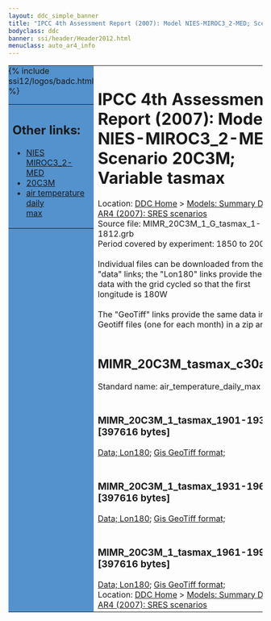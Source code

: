 ```yaml
---
layout: ddc_simple_banner
title: "IPCC 4th Assessment Report (2007): Model NIES-MIROC3_2-MED; Scenario 20C3M; Variable tasmax"
bodyclass: ddc
banner: ssi/header/Header2012.html
menuclass: auto_ar4_info
---
```



<table width="100%" border="0" cellspacing="0" cellpadding="0" style="border-collapse: collapse;">
<tr style="margin:0;padding:0;border:0;">
<td style="margin:0;padding:0;border:0;height:1pt;width:150pt;background:#5492CD;" valign="top" >

<div id="lh-col2" class="auto_ar4_info">
<table class="menumain" bgcolor="#5492CD" cellspacing="0" width="100%" border="0">
<tr><td>
<h2> Other links:</h2>
<ul>
<li><a href="/auto/ar4/model-NIES-MIROC3_2-MED.html">NIES<br/>MIROC3_2-MED</a></li>
<li><a href="/auto/ar4/scenario-20C3M.html">20C3M</a></li>
<li><a href="/auto/ar4/var-air_temperature_daily_max.html">air temperature daily<br/> max</a></li>
</ul>
</td></tr>
{% include ssi12/logos/badc.html %}
</table>
</div>
</td>
<td><h1>IPCC 4th Assessment Report (2007): Model NIES-MIROC3_2-MED; Scenario 20C3M; Variable tasmax</h1>

<!-- Breadcrumb1 -->
<div id="breadcrumb1" align="left">
Location: <a href="/index.html">DDC Home</a> > <a href="/sim/gcm_clim/">Models: Summary Data</a>
> <a href="/sim/gcm_clim/SRES_AR4/index.html">AR4 (2007): SRES scenarios</a>
</div>
<!-- End of Breadcrumb1 -->Source file: MIMR_20C3M_1_G_tasmax_1-1812.grb
<br/>
Period covered by experiment: 1850 to 2000<br/>
<br/>Individual files can be downloaded from the "data" links; the "Lon180" links provide the same data
         with the grid cycled so that the first longitude is 180W<br/>
<br/>The "GeoTiff" links provide the same data in 12 Geotiff files (one for each month)
          in a zip archive<br/>
<br/><h2>MIMR_20C3M_tasmax_c30a.tar</h2>
Standard name: air_temperature_daily_max<br>
<br/><h3>MIMR_20C3M_1_tasmax_1901-1930.nc [397616 bytes]</h3>
<a href="http://apps.ipcc-data.org/cgi-bin/downl/ar4_nc/tasmax/MIMR_20C3M_1_tasmax_1901-1930.nc">Data; </a><a href="http://apps.ipcc-data.org/cgi-bin/downl/ar4_nc/tasmax/MIMR_20C3M_1_tasmax_1901-1930.cyto180.nc"> Lon180</a>; <a href="/cgi-bin/downl/ar4_tif/tasmax/MIMR_20C3M_1_tasmax_1901-1930.zip">Gis GeoTiff format; </a><br/>
<br/><h3>MIMR_20C3M_1_tasmax_1931-1960.nc [397616 bytes]</h3>
<a href="http://apps.ipcc-data.org/cgi-bin/downl/ar4_nc/tasmax/MIMR_20C3M_1_tasmax_1931-1960.nc">Data; </a><a href="http://apps.ipcc-data.org/cgi-bin/downl/ar4_nc/tasmax/MIMR_20C3M_1_tasmax_1931-1960.cyto180.nc"> Lon180</a>; <a href="/cgi-bin/downl/ar4_tif/tasmax/MIMR_20C3M_1_tasmax_1931-1960.zip">Gis GeoTiff format; </a><br/>
<br/><h3>MIMR_20C3M_1_tasmax_1961-1990.nc [397616 bytes]</h3>
<a href="http://apps.ipcc-data.org/cgi-bin/downl/ar4_nc/tasmax/MIMR_20C3M_1_tasmax_1961-1990.nc">Data; </a><a href="http://apps.ipcc-data.org/cgi-bin/downl/ar4_nc/tasmax/MIMR_20C3M_1_tasmax_1961-1990.cyto180.nc"> Lon180</a>; <a href="/cgi-bin/downl/ar4_tif/tasmax/MIMR_20C3M_1_tasmax_1961-1990.zip">Gis GeoTiff format; </a><br/>
<!-- Breadcrumb2 -->
<div id="breadcrumb2" align="left">
Location: <a href="/index.html">DDC Home</a> > <a href="/sim/gcm_clim/">Models: Summary Data</a>
> <a href="/sim/gcm_clim/SRES_AR4/index.html">AR4 (2007): SRES scenarios</a>
</div>
<!-- End of Breadcrumb2 --></td></tr></table>
